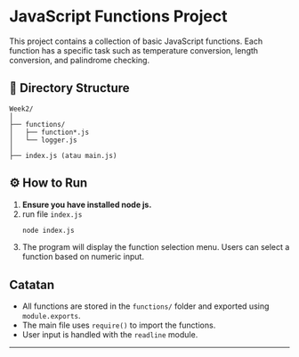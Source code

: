 # JavaScript Functions Project

This project contains a collection of basic JavaScript functions. Each function has a specific task such as temperature conversion, length conversion, and palindrome checking.

## 📁 Directory Structure

```
Week2/
│
├── functions/
│   ├── function*.js      
│   └── logger.js         
│
├── index.js (atau main.js) 
```

## ⚙️ How to Run

1. **Ensure you have installed node js.**
2. run file `index.js`
   ```bash
   node index.js
   ```
3. The program will display the function selection menu. Users can select a function based on numeric input.

## Catatan
- All functions are stored in the `functions/` folder and exported using `module.exports`.
- The main file uses `require()` to import the functions.
- User input is handled with the `readline` module.
---
